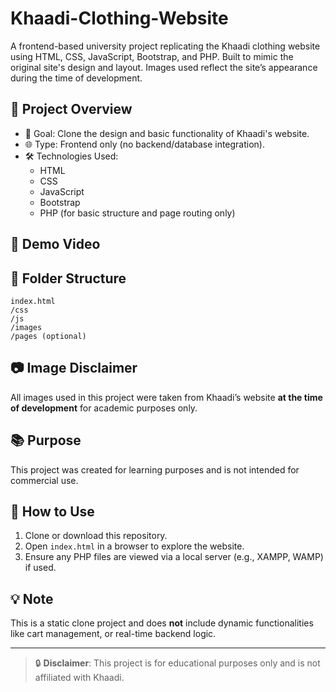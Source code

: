 # Khaadi-Clothing-Website
A frontend-based university project replicating the Khaadi clothing website using HTML, CSS, JavaScript, Bootstrap, and PHP. Built to mimic the original site's design and layout. Images used reflect the site’s appearance during the time of development.
## 📌 Project Overview

- 🎯 Goal: Clone the design and basic functionality of Khaadi's website.
- 🌐 Type: Frontend only (no backend/database integration).
- 🛠️ Technologies Used:
  - HTML
  - CSS
  - JavaScript
  - Bootstrap
  - PHP (for basic structure and page routing only)

## 📸 Demo Video


## 📁 Folder Structure

```
index.html
/css
/js
/images
/pages (optional)
```

## 📷 Image Disclaimer

All images used in this project were taken from Khaadi’s website **at the time of development** for academic purposes only.

## 📚 Purpose

This project was created for learning purposes and is not intended for commercial use.

## 🚀 How to Use

1. Clone or download this repository.
2. Open `index.html` in a browser to explore the website.
3. Ensure any PHP files are viewed via a local server (e.g., XAMPP, WAMP) if used.

## 💡 Note

This is a static clone project and does **not** include dynamic functionalities like cart management, or real-time backend logic.

---

> 🔒 **Disclaimer**: This project is for educational purposes only and is not affiliated with Khaadi.
